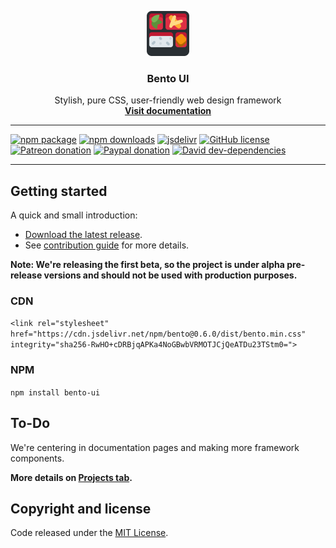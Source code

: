<p align="center">
	<img src="https://raw.githubusercontent.com/Social-chan/Bento/master/logo.png" alt="Bento logo">
	<h3 align="center">Bento UI</h3>
	<p align="center">
		Stylish, pure CSS, user-friendly web design framework
		<br>
		<a href="https://bento.social-chan.com"><strong>Visit documentation</strong></a>
	</p>
</p>

<hr>

[![npm package](https://img.shields.io/npm/v/bento.svg?style=flat-square)](https://www.npmjs.com/package/bento) [![npm downloads](https://img.shields.io/npm/dt/bento.svg?style=flat-square)](https://github.com/Social-chan/Bento/releases) [![jsdelivr](https://data.jsdelivr.com/v1/package/npm/bento/badge)](https://www.jsdelivr.com/package/npm/bento) [![GitHub license](https://img.shields.io/badge/license-MIT-blue.svg?style=flat-square)](https://raw.githubusercontent.com/Social-chan/Bento/master/LICENSE) [![Patreon donation](https://img.shields.io/badge/patreon-donate-orange.svg?style=flat-square)](https://www.patreon.com/d8vjork) [![Paypal donation](https://img.shields.io/badge/paypal-donate-blue.svg?style=flat-square)](https://www.paypal.me/d8vjork) [![David dev-dependencies](https://img.shields.io/david/dev/Social-chan/Bento.svg?style=flat-square)](https://david-dm.org/Social-chan/Tadaima?type=dev)

<hr>

## Getting started
A quick and small introduction:

- [Download the latest release](https://github.com/Social-chan/Bento/archive/0.6.0.zip).
- See [contribution guide](https://github.com/Social-chan/Bento/blob/master/CONTRIBUTING.md) for more details.

**Note: We're releasing the first beta, so the project is under alpha pre-release versions and should not be used with production purposes.**

### CDN
`<link rel="stylesheet" href="https://cdn.jsdelivr.net/npm/bento@0.6.0/dist/bento.min.css" integrity="sha256-RwHO+cDRBjqAPKa4NoGBwbVRMOTJCjQeATDu23TStm0=">`

### NPM
`npm install bento-ui`

## To-Do
We're centering in documentation pages and making more framework components.

**More details on [Projects tab](https://github.com/Social-chan/Bento/projects).**

## Copyright and license
Code released under the [MIT License](https://github.com/Social-chan/Bento/blob/master/LICENSE).
